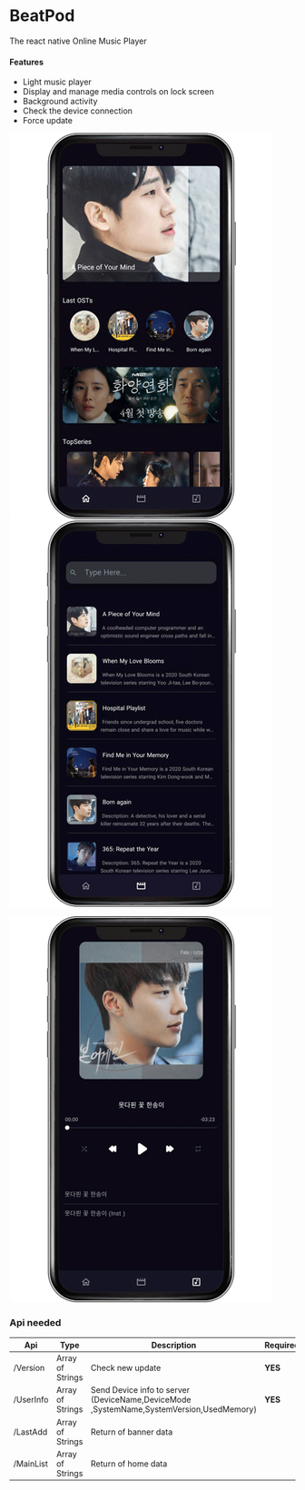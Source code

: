 # BeatPod
The react native Online Music Player

#### Features

* Light music player
* Display and manage media controls on lock screen 
* Background activity
* Check the device connection
* Force update





![Example One](./assets/images/screen1.png  "Example png") ![Example two](./assets/images/screen2.png  "Example png") 

![Example three](./assets/images/screen3.png  "Example png")


### Api needed

| Api | Type | Description | Required |
| ---  | ---  | ---         | ---      |
| /Version | Array of Strings | Check new update | **YES** |
| /UserInfo | Array of Strings | Send Device info to server (DeviceName,DeviceMode ,SystemName,SystemVersion,UsedMemory) | **YES** |
| /LastAdd | Array of Strings | Return of banner data |  | 
| /MainList | Array of Strings | Return of home data | |
